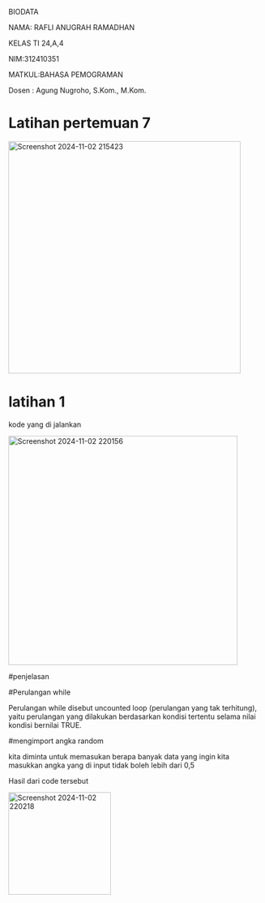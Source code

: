 BIODATA

NAMA: RAFLI ANUGRAH RAMADHAN

KELAS TI 24,A,4

NIM:312410351

MATKUL:BAHASA PEMOGRAMAN

Dosen : Agung Nugroho, S.Kom., M.Kom.

# Latihan pertemuan 7

<img width="458" alt="Screenshot 2024-11-02 215423" src="https://github.com/user-attachments/assets/f4526f84-ef0e-4059-b1fd-4420a1dd7e0f">

# latihan 1

kode yang di jalankan


<img width="452" alt="Screenshot 2024-11-02 220156" src="https://github.com/user-attachments/assets/5b75eb27-b264-467c-b1b2-4b2c77261baa">

#penjelasan

#Perulangan while

Perulangan while disebut uncounted loop (perulangan yang tak terhitung),
yaitu perulangan yang dilakukan berdasarkan kondisi tertentu selama nilai kondisi bernilai TRUE.

#mengimport angka random

kita diminta untuk memasukan berapa banyak data yang ingin kita masukkan
angka yang di input tidak boleh lebih dari 0,5

Hasil dari code tersebut

<img width="202" alt="Screenshot 2024-11-02 220218" src="https://github.com/user-attachments/assets/882a460d-3f7e-427f-ae4f-b27786b7808f">




